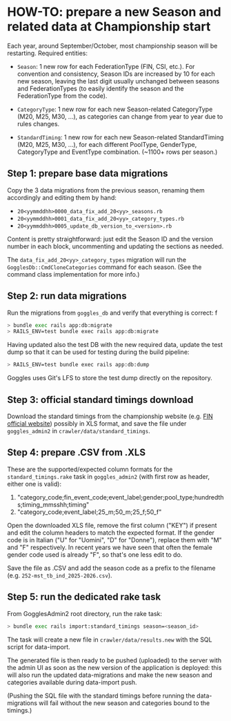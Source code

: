 # HOW-TO: prepare a new Season and related data at Championship start

Each year, around September/October, most championship season will be restarting.
Required entities:

- `Season`: 1 new row for each FederationType (FIN, CSI, etc.). For convention and consistency, Season IDs are increased by 10 for each new season, leaving the last digit usually unchanged between seasons and FederationTypes (to easily identify the season and the FederationType from the code).

- `CategoryType`: 1 new row for each new Season-related CategoryType (M20, M25, M30, ...), as categories can change from year to year due to rules changes.

- `StandardTiming`: 1 new row for each new Season-related StandardTiming (M20, M25, M30, ...), for each different PoolType, GenderType, CategoryType and EventType combination. (~1100+ rows per season.)


## Step 1: prepare base data migrations

Copy the 3 data migrations from the previous season, renaming them accordingly and editing them by hand:

  - `20<yymmddhh>0000_data_fix_add_20<yy>_seasons.rb`
  - `20<yymmddhh>0001_data_fix_add_20<yy>_category_types.rb`
  - `20<yymmddhh>0005_update_db_version_to_<version>.rb`

Content is pretty straightforward: just edit the Season ID and the version number in each block, uncommenting and updating the sections as needed.

The `data_fix_add_20<yy>_category_types` migration will run the `GogglesDb::CmdCloneCategories` command for each season. (See the command class implementation for more info.)


## Step 2: run data migrations

Run the migrations from `goggles_db` and verify that everything is correct:
f
```bash
> bundle exec rails app:db:migrate
> RAILS_ENV=test bundle exec rails app:db:migrate
```

Having updated also the test DB with the new required data, update the test dump so that it can be used for testing during the build pipeline:

```bash
> RAILS_ENV=test bundle exec rails app:db:dump
```

Goggles uses Git's LFS to store the test dump directly on the repository.


## Step 3: official standard timings download

Download the standard timings from the championship website (e.g. [FIN official website](https://www.federnuoto.it/home/master/norme-e-documenti-master.html)) possibly in XLS format, and save the file under `goggles_admin2` in `crawler/data/standard_timings`.


## Step 4: prepare .CSV from .XLS

These are the supported/expected column formats for the `standard_timings.rake` task in `goggles_admin2` (with first row as header, either one is valid):

1. "category_code;fin_event_code;event_label;gender;pool_type;hundredths;timing_mmsshh;timing"
2. "category_code;event_label;25_m;50_m;25_f;50_f"

Open the downloaded XLS file, remove the first column ("KEY") if present and edit the column headers to match the expected format.
If the gender code is in Italian ("U" for "Uomini", "D" for "Donne"), replace them with "M" and "F" respectively. In recent years we have seen that often the female gender code used is already "F", so that's one less edit to do.

Save the file as .CSV and add the season code as a prefix to the filename (e.g. `252-mst_tb_ind_2025-2026.csv`).


## Step 5: run the dedicated rake task

From GogglesAdmin2 root directory, run the rake task:

```bash
> bundle exec rails import:standard_timings season=<season_id>
```

The task will create a new file in `crawler/data/results.new` with the SQL script for data-import.

The generated file is then ready to be pushed (uploaded) to the server with the admin UI as soon as the new version of the application is deployed: this will also run the updated data-migrations and make the new season and categories available during data-import push.

(Pushing the SQL file with the standard timings before running the data-migrations will fail without the new season and categories bound to the timings.)
